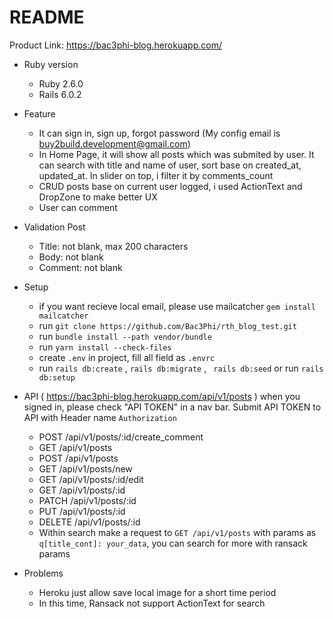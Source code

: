 # README
Product Link: https://bac3phi-blog.herokuapp.com/
* Ruby version
  - Ruby 2.6.0
  - Rails 6.0.2

* Feature
  - It can sign in, sign up, forgot password (My config email is buy2build.development@gmail.com)
  - In Home Page, it will show all posts which was submited by user. It can search with title and name of user, sort base on created_at, updated_at. In slider on top, i filter it by comments_count
  - CRUD posts base on current user logged, i used ActionText and DropZone to make better UX
  - User can comment
* Validation Post
  - Title: not blank, max 200 characters
  - Body: not blank
  - Comment: not blank
* Setup
  - if you want recieve local email, please use mailcatcher `gem install mailcatcher`
  - run `git clone https://github.com/Bac3Phi/rth_blog_test.git`
  - run `bundle install --path vendor/bundle `
  - run `yarn install --check-files`
  - create `.env` in project, fill all field as `.envrc`
  - run `rails db:create` , `rails db:migrate` , ` rails db:seed` or run `rails db:setup`
* API ( https://bac3phi-blog.herokuapp.com/api/v1/posts )
when you signed in, please check "API TOKEN" in a nav bar. Submit API TOKEN to API with Header name `Authorization`

  - POST   /api/v1/posts/:id/create_comment
  - GET    /api/v1/posts
  - POST   /api/v1/posts
  - GET    /api/v1/posts/new
  - GET    /api/v1/posts/:id/edit
  - GET    /api/v1/posts/:id
  - PATCH  /api/v1/posts/:id
  - PUT    /api/v1/posts/:id
  - DELETE /api/v1/posts/:id
  - Within search make a request to `GET /api/v1/posts` with params as `q[title_cont]: your_data`, you can search for more with ransack params
* Problems
  - Heroku just allow save local image for a short time period
  - In this time, Ransack not support ActionText for search
